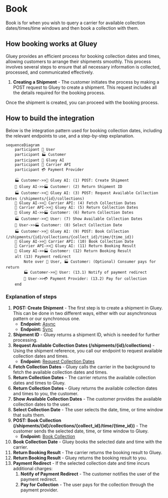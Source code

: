 # Book
Book is for when you wish to query a carrier for available collection dates/times/time windows and then book a collection with them.

## How booking works at Gluey
Gluey provides an efficient process for booking collection dates and times, allowing customers to arrange their shipments smoothly. This process involves several steps to ensure that all necessary information is collected, processed, and communicated effectively.

1. **Creating a Shipment** - The customer initiates the process by making a POST request to Gluey to create a shipment. This request includes all the details required for the booking process.

Once the shipment is created, you can proceed with the booking process.

## How to build the integration
Below is the integration pattern used for booking collection dates, including the relevant endpoints to use, and a step-by-step explanation.

~~~mermaid
sequenceDiagram
    participant 👤 User
    participant 🏭 Customer
    participant 🤖 Gluey AI
    participant 🚚 Carrier API
    participant 💳 Payment Provider

    🏭 Customer->>🤖 Gluey AI: (1) POST: Create Shipment
    🤖 Gluey AI->>🏭 Customer: (2) Return Shipment ID
    🏭 Customer->>🤖 Gluey AI: (3) POST: Request Available Collection Dates (/shipments/{id}/collections)
    🤖 Gluey AI->>🚚 Carrier API: (4) Fetch Collection Dates
    🚚 Carrier API->>🤖 Gluey AI: (5) Return Collection Dates
    🤖 Gluey AI->>🏭 Customer: (6) Return Collection Dates
    🏭 Customer->>👤 User: (7) Show Available Collection Dates
    👤 User->>🏭 Customer: (8) Select Collection Date
    🏭 Customer->>🤖 Gluey AI: (9) POST: Book Collection (/shipments/{id}/collections/{collect_id}/time/{time_id})
    🤖 Gluey AI->>🚚 Carrier API: (10) Book Collection Date
    🚚 Carrier API->>🤖 Gluey AI: (11) Return Booking Result
    🤖 Gluey AI->>🏭 Customer: (12) Return Booking Result
    alt (13) Payment redirect
        Note over 👤 User, 🏭 Customer: (Optional) Consumer pays for return
        🏭 Customer->>👤 User: (13.1) Notify of payment redirect
        👤 User->>💳 Payment Provider: (13.2) Pay for collection
    end
~~~

### Explanation of steps

1. **POST: Create Shipment** - The first step is to create a shipment in Gluey. This can be done in two different ways, either with our asynchronous pattern or our synchronous one.
    - **Endpoint:** [Async](https://developer.gluey.ai/async-labels)
    - **Endpoint:** [Sync](https://developer.gluey.ai/sync-labels)
2. **Shipment ID** - Gluey returns a shipment ID, which is needed for further processing.
3. **Request Available Collection Dates (/shipments/{id}/collections)** - Using the shipment reference, you call our endpoint to request available collection dates and times.
    - **Endpoint:** [Request Collection Dates](https://developer.gluey.ai/api-book#operation/request_collection_dates_shipments__id__collection_post)
4. **Fetch Collection Dates** - Gluey calls the carrier in the background to fetch the available collection dates and times.
5. **Return Collection Dates** - The carrier returns the available collection dates and times to Gluey.
6. **Return Collection Dates** - Gluey returns the available collection dates and times to you, the customer.
7. **Show Available Collection Dates** - The customer provides the available collection dates to the user.
8. **Select Collection Date** - The user selects the date, time, or time window that suits them.
9. **POST: Book Collection (/shipments/{id}/collections/{collect_id}/time/{time_id})** - The customer sends the selected date, time, or time window to Gluey.
    - **Endpoint:** [Book Collection](https://developer.gluey.ai/api-book#operation/book_collection_shipments__id__collection__collection_id__time__time_id__post)
10. **Book Collection Date** - Gluey books the selected date and time with the carrier.
11. **Return Booking Result** - The carrier returns the booking result to Gluey.
12. **Return Booking Result** - Gluey returns the booking result to you.
13. **Payment Redirect** - If the selected collection date and time incurs additional charges:
    1. **Notify of Payment Redirect** - The customer notifies the user of the payment redirect.
    2. **Pay for Collection** - The user pays for the collection through the payment provider.